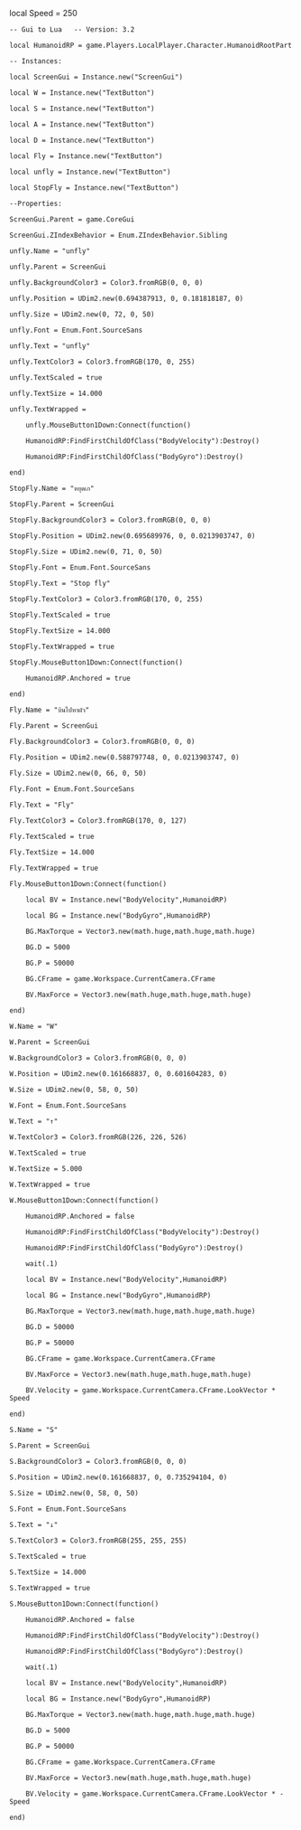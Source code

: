 local Speed = 250

	-- Gui to Lua	-- Version: 3.2

	local HumanoidRP = game.Players.LocalPlayer.Character.HumanoidRootPart

	-- Instances:

	local ScreenGui = Instance.new("ScreenGui")

	local W = Instance.new("TextButton")

	local S = Instance.new("TextButton")

	local A = Instance.new("TextButton")

	local D = Instance.new("TextButton")

	local Fly = Instance.new("TextButton")

	local unfly = Instance.new("TextButton")

	local StopFly = Instance.new("TextButton")

	--Properties:

	ScreenGui.Parent = game.CoreGui

	ScreenGui.ZIndexBehavior = Enum.ZIndexBehavior.Sibling

	unfly.Name = "unfly"

	unfly.Parent = ScreenGui

	unfly.BackgroundColor3 = Color3.fromRGB(0, 0, 0)

	unfly.Position = UDim2.new(0.694387913, 0, 0.181818187, 0)

	unfly.Size = UDim2.new(0, 72, 0, 50)

	unfly.Font = Enum.Font.SourceSans

	unfly.Text = "unfly"

	unfly.TextColor3 = Color3.fromRGB(170, 0, 255)

	unfly.TextScaled = true

	unfly.TextSize = 14.000

	unfly.TextWrapped = 

		unfly.MouseButton1Down:Connect(function()

		HumanoidRP:FindFirstChildOfClass("BodyVelocity"):Destroy()

		HumanoidRP:FindFirstChildOfClass("BodyGyro"):Destroy()

	end)

	StopFly.Name = "หยุดเก"

	StopFly.Parent = ScreenGui

	StopFly.BackgroundColor3 = Color3.fromRGB(0, 0, 0)

	StopFly.Position = UDim2.new(0.695689976, 0, 0.0213903747, 0)

	StopFly.Size = UDim2.new(0, 71, 0, 50)

	StopFly.Font = Enum.Font.SourceSans

	StopFly.Text = "Stop fly"

	StopFly.TextColor3 = Color3.fromRGB(170, 0, 255)

	StopFly.TextScaled = true

	StopFly.TextSize = 14.000

	StopFly.TextWrapped = true

	StopFly.MouseButton1Down:Connect(function()

		HumanoidRP.Anchored = true

	end)

	Fly.Name = "บินไปหาผัว"

	Fly.Parent = ScreenGui

	Fly.BackgroundColor3 = Color3.fromRGB(0, 0, 0)

	Fly.Position = UDim2.new(0.588797748, 0, 0.0213903747, 0)

	Fly.Size = UDim2.new(0, 66, 0, 50)

	Fly.Font = Enum.Font.SourceSans

	Fly.Text = "Fly"

	Fly.TextColor3 = Color3.fromRGB(170, 0, 127)

	Fly.TextScaled = true

	Fly.TextSize = 14.000

	Fly.TextWrapped = true

	Fly.MouseButton1Down:Connect(function()

		local BV = Instance.new("BodyVelocity",HumanoidRP)

		local BG = Instance.new("BodyGyro",HumanoidRP)

		BG.MaxTorque = Vector3.new(math.huge,math.huge,math.huge)

		BG.D = 5000

		BG.P = 50000

		BG.CFrame = game.Workspace.CurrentCamera.CFrame

		BV.MaxForce = Vector3.new(math.huge,math.huge,math.huge)

	end)

	W.Name = "W"

	W.Parent = ScreenGui

	W.BackgroundColor3 = Color3.fromRGB(0, 0, 0)

	W.Position = UDim2.new(0.161668837, 0, 0.601604283, 0)

	W.Size = UDim2.new(0, 58, 0, 50)

	W.Font = Enum.Font.SourceSans

	W.Text = "↑"

	W.TextColor3 = Color3.fromRGB(226, 226, 526)

	W.TextScaled = true

	W.TextSize = 5.000

	W.TextWrapped = true

	W.MouseButton1Down:Connect(function()

		HumanoidRP.Anchored = false

		HumanoidRP:FindFirstChildOfClass("BodyVelocity"):Destroy()

		HumanoidRP:FindFirstChildOfClass("BodyGyro"):Destroy()

		wait(.1)

		local BV = Instance.new("BodyVelocity",HumanoidRP)

		local BG = Instance.new("BodyGyro",HumanoidRP)

		BG.MaxTorque = Vector3.new(math.huge,math.huge,math.huge)

		BG.D = 50000

		BG.P = 50000

		BG.CFrame = game.Workspace.CurrentCamera.CFrame

		BV.MaxForce = Vector3.new(math.huge,math.huge,math.huge)

		BV.Velocity = game.Workspace.CurrentCamera.CFrame.LookVector * Speed

	end)

	S.Name = "S"

	S.Parent = ScreenGui

	S.BackgroundColor3 = Color3.fromRGB(0, 0, 0)

	S.Position = UDim2.new(0.161668837, 0, 0.735294104, 0)

	S.Size = UDim2.new(0, 58, 0, 50)

	S.Font = Enum.Font.SourceSans

	S.Text = "↓"

	S.TextColor3 = Color3.fromRGB(255, 255, 255)

	S.TextScaled = true

	S.TextSize = 14.000

	S.TextWrapped = true

	S.MouseButton1Down:Connect(function()

		HumanoidRP.Anchored = false

		HumanoidRP:FindFirstChildOfClass("BodyVelocity"):Destroy()

		HumanoidRP:FindFirstChildOfClass("BodyGyro"):Destroy()

		wait(.1)

		local BV = Instance.new("BodyVelocity",HumanoidRP)

		local BG = Instance.new("BodyGyro",HumanoidRP)

		BG.MaxTorque = Vector3.new(math.huge,math.huge,math.huge)

		BG.D = 5000

		BG.P = 50000

		BG.CFrame = game.Workspace.CurrentCamera.CFrame

		BV.MaxForce = Vector3.new(math.huge,math.huge,math.huge)

		BV.Velocity = game.Workspace.CurrentCamera.CFrame.LookVector * -Speed

	end)
